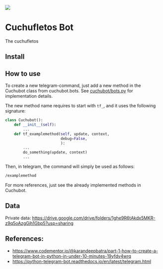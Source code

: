 ![](https://img.shields.io/badge/python-3.10-orange)
# Cuchufletos Bot
The cuchufletos

## Install

## How to use
To create a new telegram-command, just add a new method in the Cuchubot class from cuchubot.bots. See [cuchubot/bots.py](cuchubot/bots.py) for implementation details.

The new method name requires to start with `tf_`, and it uses the following signature:
```python
class Cuchubot():
    def __init__(self):
        ...
    def tf_examplemethod(self, update, context,
                         debug=False,
                         ):
        ...
        do_something(update, context)
        ...
```

Then, in telegram, the command will simply be used as follows:
```bash
/examplemethod
```
For more references, just see the already implemented methods in Cuchubot.

## Data
Private data: https://drive.google.com/drive/folders/1ghe9R6tAkdx5MKR-z9q5oAzgGjh1Gbp5?usp=sharing


## References:
- https://www.codementor.io/@karandeepbatra/part-1-how-to-create-a-telegram-bot-in-python-in-under-10-minutes-19yfdv4wrq
- https://python-telegram-bot.readthedocs.io/en/latest/telegram.html